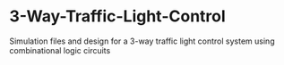 # 3-Way-Traffic-Light-Control
Simulation files and design for a 3-way traffic light control system using combinational logic circuits
